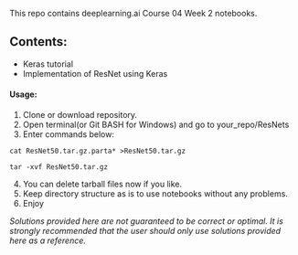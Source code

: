 This repo contains deeplearning.ai Course 04 Week 2 notebooks.

## Contents:

- Keras tutorial
- Implementation of ResNet using Keras

#### Usage:

1. Clone or download repository.
2. Open terminal(or Git BASH for Windows) and go to your_repo/ResNets
3. Enter commands below:

`cat ResNet50.tar.gz.parta* >ResNet50.tar.gz`

`tar -xvf ResNet50.tar.gz`

4. You can delete tarball files now if you like.
5. Keep directory structure as is to use notebooks without any problems.
6. Enjoy



*Solutions provided here are not guaranteed to be correct or optimal. It is strongly recommended that the user
should only use solutions provided here as a reference.*
